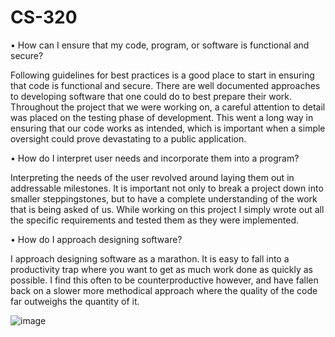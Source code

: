 # CS-320

•	How can I ensure that my code, program, or software is functional and secure?

Following guidelines for best practices is a good place to start in ensuring that code is functional and secure. There are well documented approaches to developing software that one could do to best prepare their work. Throughout the project that we were working on, a careful attention to detail was placed on the testing phase of development. This went a long way in ensuring that our code works as intended, which is important when a simple oversight could prove devastating to a public application.

•	How do I interpret user needs and incorporate them into a program?

Interpreting the needs of the user revolved around laying them out in addressable milestones. It is important not only to break a project down into smaller steppingstones, but to have a complete understanding of the work that is being asked of us. While working on this project I simply wrote out all the specific requirements and tested them as they were implemented. 

•	How do I approach designing software?

I approach designing software as a marathon. It is easy to fall into a productivity trap where you want to get as much work done as quickly as possible. I find this often to be counterproductive however, and have fallen back on a slower more methodical approach where the quality of the code far outweighs the quantity of it. 

![image](https://user-images.githubusercontent.com/67555463/208341877-c421b5d0-386d-44e8-92d7-bac67a2c98de.png)
